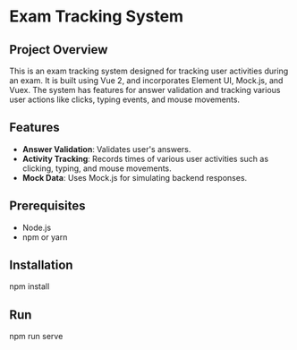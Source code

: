 # Exam Tracking System

## Project Overview

This is an exam tracking system designed for tracking user activities during an exam. It is built using Vue 2, and incorporates Element UI, Mock.js, and Vuex. The system has features for answer validation and tracking various user actions like clicks, typing events, and mouse movements.

## Features

- **Answer Validation**: Validates user's answers.
- **Activity Tracking**: Records times of various user activities such as clicking, typing, and mouse movements.
- **Mock Data**: Uses Mock.js for simulating backend responses.

## Prerequisites

- Node.js
- npm or yarn

## Installation

npm install

## Run

npm run serve
